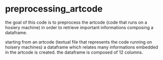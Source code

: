 # preprocessing_artcode
the goal of this code is to preprocess the artcode (code that runs on a hosiery machine) in order to retrieve important informations composing a dataframe.

starting from an artcode (textual file that represents the code running on hoisery machines) a dataframe which relates many informations embedded in the artcode is created.
the dataframe is composed of 12 columns.
